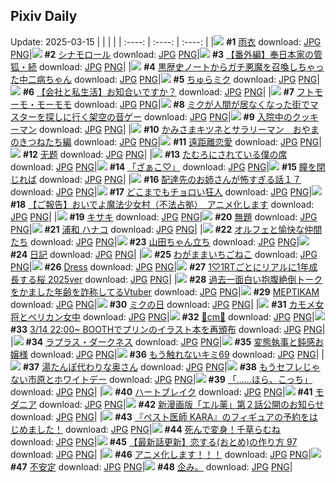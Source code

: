 ## Pixiv Daily
Update: 2025-03-15
|      |      |      |
| :----: | :----: | :----: |
|![](https://pixiv.microyu.workers.dev/c/240x480/img-master/img/2025/03/13/00/00/21/128145348_p0_master1200.jpg) **#1** [雨衣](https://www.pixiv.net/artworks/128145348) download: [JPG](https://pixiv.microyu.workers.dev/img-original/img/2025/03/13/00/00/21/128145348_p0.jpg) [PNG](https://pixiv.microyu.workers.dev/img-original/img/2025/03/13/00/00/21/128145348_p0.png)|![](https://pixiv.microyu.workers.dev/c/240x480/img-master/img/2025/03/14/01/53/11/128182280_p0_master1200.jpg) **#2** [シナモロール](https://www.pixiv.net/artworks/128182280) download: [JPG](https://pixiv.microyu.workers.dev/img-original/img/2025/03/14/01/53/11/128182280_p0.jpg) [PNG](https://pixiv.microyu.workers.dev/img-original/img/2025/03/14/01/53/11/128182280_p0.png)|![](https://pixiv.microyu.workers.dev/c/240x480/img-master/img/2025/03/14/06/55/00/128186616_p0_master1200.jpg) **#3** [【番外編】奉日本家の管狐・続](https://www.pixiv.net/artworks/128186616) download: [JPG](https://pixiv.microyu.workers.dev/img-original/img/2025/03/14/06/55/00/128186616_p0.jpg) [PNG](https://pixiv.microyu.workers.dev/img-original/img/2025/03/14/06/55/00/128186616_p0.png)|
|![](https://pixiv.microyu.workers.dev/c/240x480/img-master/img/2025/03/13/21/03/37/128171179_p0_master1200.jpg) **#4** [黒歴史ノートからガチ悪魔を召喚しちゃった中二病ちゃん](https://www.pixiv.net/artworks/128171179) download: [JPG](https://pixiv.microyu.workers.dev/img-original/img/2025/03/13/21/03/37/128171179_p0.jpg) [PNG](https://pixiv.microyu.workers.dev/img-original/img/2025/03/13/21/03/37/128171179_p0.png)|![](https://pixiv.microyu.workers.dev/c/240x480/img-master/img/2025/03/14/00/00/12/128178083_p0_master1200.jpg) **#5** [ちゅらミク](https://www.pixiv.net/artworks/128178083) download: [JPG](https://pixiv.microyu.workers.dev/img-original/img/2025/03/14/00/00/12/128178083_p0.jpg) [PNG](https://pixiv.microyu.workers.dev/img-original/img/2025/03/14/00/00/12/128178083_p0.png)|![](https://pixiv.microyu.workers.dev/c/240x480/img-master/img/2025/03/14/12/00/18/128191632_p0_master1200.jpg) **#6** [【会社と私生活】お知合いですか？](https://www.pixiv.net/artworks/128191632) download: [JPG](https://pixiv.microyu.workers.dev/img-original/img/2025/03/14/12/00/18/128191632_p0.jpg) [PNG](https://pixiv.microyu.workers.dev/img-original/img/2025/03/14/12/00/18/128191632_p0.png)|
|![](https://pixiv.microyu.workers.dev/c/240x480/img-master/img/2025/03/13/00/06/03/128145407_p0_master1200.jpg) **#7** [フトモーモ・モーモモ](https://www.pixiv.net/artworks/128145407) download: [JPG](https://pixiv.microyu.workers.dev/img-original/img/2025/03/13/00/06/03/128145407_p0.jpg) [PNG](https://pixiv.microyu.workers.dev/img-original/img/2025/03/13/00/06/03/128145407_p0.png)|![](https://pixiv.microyu.workers.dev/c/240x480/img-master/img/2025/03/13/01/27/33/128148681_p0_master1200.jpg) **#8** [ミクが人間が居なくなった街でマスターを探しに行く架空の音ゲー](https://www.pixiv.net/artworks/128148681) download: [JPG](https://pixiv.microyu.workers.dev/img-original/img/2025/03/13/01/27/33/128148681_p0.jpg) [PNG](https://pixiv.microyu.workers.dev/img-original/img/2025/03/13/01/27/33/128148681_p0.png)|![](https://pixiv.microyu.workers.dev/c/240x480/img-master/img/2025/03/14/07/30/02/128187251_p0_master1200.jpg) **#9** [入院中のクッキーマン](https://www.pixiv.net/artworks/128187251) download: [JPG](https://pixiv.microyu.workers.dev/img-original/img/2025/03/14/07/30/02/128187251_p0.jpg) [PNG](https://pixiv.microyu.workers.dev/img-original/img/2025/03/14/07/30/02/128187251_p0.png)|
|![](https://pixiv.microyu.workers.dev/c/240x480/img-master/img/2025/03/14/08/16/58/128187979_p0_master1200.jpg) **#10** [かみさまキツネとサラリーマン　おやまのきつねたち編](https://www.pixiv.net/artworks/128187979) download: [JPG](https://pixiv.microyu.workers.dev/img-original/img/2025/03/14/08/16/58/128187979_p0.jpg) [PNG](https://pixiv.microyu.workers.dev/img-original/img/2025/03/14/08/16/58/128187979_p0.png)|![](https://pixiv.microyu.workers.dev/c/240x480/img-master/img/2025/03/14/21/35/16/128207209_p0_master1200.jpg) **#11** [遠距離恋愛](https://www.pixiv.net/artworks/128207209) download: [JPG](https://pixiv.microyu.workers.dev/img-original/img/2025/03/14/21/35/16/128207209_p0.jpg) [PNG](https://pixiv.microyu.workers.dev/img-original/img/2025/03/14/21/35/16/128207209_p0.png)|![](https://pixiv.microyu.workers.dev/c/240x480/img-master/img/2025/03/14/01/26/17/128181590_p0_master1200.jpg) **#12** [无题](https://www.pixiv.net/artworks/128181590) download: [JPG](https://pixiv.microyu.workers.dev/img-original/img/2025/03/14/01/26/17/128181590_p0.jpg) [PNG](https://pixiv.microyu.workers.dev/img-original/img/2025/03/14/01/26/17/128181590_p0.png)|
|![](https://pixiv.microyu.workers.dev/c/240x480/img-master/img/2025/03/14/00/00/29/128178181_p0_master1200.jpg) **#13** [たむろにされている僕の席](https://www.pixiv.net/artworks/128178181) download: [JPG](https://pixiv.microyu.workers.dev/img-original/img/2025/03/14/00/00/29/128178181_p0.jpg) [PNG](https://pixiv.microyu.workers.dev/img-original/img/2025/03/14/00/00/29/128178181_p0.png)|![](https://pixiv.microyu.workers.dev/c/240x480/img-master/img/2025/03/13/00/22/05/128146545_p0_master1200.jpg) **#14** [「ざぁこ♡」](https://www.pixiv.net/artworks/128146545) download: [JPG](https://pixiv.microyu.workers.dev/img-original/img/2025/03/13/00/22/05/128146545_p0.jpg) [PNG](https://pixiv.microyu.workers.dev/img-original/img/2025/03/13/00/22/05/128146545_p0.png)|![](https://pixiv.microyu.workers.dev/c/240x480/img-master/img/2025/03/14/00/00/24/128178150_p0_master1200.jpg) **#15** [瞳を閉じれば](https://www.pixiv.net/artworks/128178150) download: [JPG](https://pixiv.microyu.workers.dev/img-original/img/2025/03/14/00/00/24/128178150_p0.jpg) [PNG](https://pixiv.microyu.workers.dev/img-original/img/2025/03/14/00/00/24/128178150_p0.png)|
|![](https://pixiv.microyu.workers.dev/c/240x480/img-master/img/2025/03/14/07/23/28/128187143_p0_master1200.jpg) **#16** [配達先のお姉さんが怖すぎる話１７](https://www.pixiv.net/artworks/128187143) download: [JPG](https://pixiv.microyu.workers.dev/img-original/img/2025/03/14/07/23/28/128187143_p0.jpg) [PNG](https://pixiv.microyu.workers.dev/img-original/img/2025/03/14/07/23/28/128187143_p0.png)|![](https://pixiv.microyu.workers.dev/c/240x480/img-master/img/2025/03/14/19/05/42/128201402_p0_master1200.jpg) **#17** [どこまでもチョロい狂人](https://www.pixiv.net/artworks/128201402) download: [JPG](https://pixiv.microyu.workers.dev/img-original/img/2025/03/14/19/05/42/128201402_p0.jpg) [PNG](https://pixiv.microyu.workers.dev/img-original/img/2025/03/14/19/05/42/128201402_p0.png)|![](https://pixiv.microyu.workers.dev/c/240x480/img-master/img/2025/03/14/16/46/27/128196970_p0_master1200.jpg) **#18** [【ご報告】おいでよ魔法少女村（不法占拠）　アニメ化します](https://www.pixiv.net/artworks/128196970) download: [JPG](https://pixiv.microyu.workers.dev/img-original/img/2025/03/14/16/46/27/128196970_p0.jpg) [PNG](https://pixiv.microyu.workers.dev/img-original/img/2025/03/14/16/46/27/128196970_p0.png)|
|![](https://pixiv.microyu.workers.dev/c/240x480/img-master/img/2025/03/13/00/00/08/128145274_p0_master1200.jpg) **#19** [キサキ](https://www.pixiv.net/artworks/128145274) download: [JPG](https://pixiv.microyu.workers.dev/img-original/img/2025/03/13/00/00/08/128145274_p0.jpg) [PNG](https://pixiv.microyu.workers.dev/img-original/img/2025/03/13/00/00/08/128145274_p0.png)|![](https://pixiv.microyu.workers.dev/c/240x480/img-master/img/2025/03/13/07/30/03/128153995_p0_master1200.jpg) **#20** [無題](https://www.pixiv.net/artworks/128153995) download: [JPG](https://pixiv.microyu.workers.dev/img-original/img/2025/03/13/07/30/03/128153995_p0.jpg) [PNG](https://pixiv.microyu.workers.dev/img-original/img/2025/03/13/07/30/03/128153995_p0.png)|![](https://pixiv.microyu.workers.dev/c/240x480/img-master/img/2025/03/13/13/18/55/128159520_p0_master1200.jpg) **#21** [浦和 ハナコ](https://www.pixiv.net/artworks/128159520) download: [JPG](https://pixiv.microyu.workers.dev/img-original/img/2025/03/13/13/18/55/128159520_p0.jpg) [PNG](https://pixiv.microyu.workers.dev/img-original/img/2025/03/13/13/18/55/128159520_p0.png)|
|![](https://pixiv.microyu.workers.dev/c/240x480/img-master/img/2025/03/13/00/12/43/128146194_p0_master1200.jpg) **#22** [オルフェと愉快な仲間たち](https://www.pixiv.net/artworks/128146194) download: [JPG](https://pixiv.microyu.workers.dev/img-original/img/2025/03/13/00/12/43/128146194_p0.jpg) [PNG](https://pixiv.microyu.workers.dev/img-original/img/2025/03/13/00/12/43/128146194_p0.png)|![](https://pixiv.microyu.workers.dev/c/240x480/img-master/img/2025/03/13/00/02/26/128145592_p0_master1200.jpg) **#23** [山田ちゃん立ち](https://www.pixiv.net/artworks/128145592) download: [JPG](https://pixiv.microyu.workers.dev/img-original/img/2025/03/13/00/02/26/128145592_p0.jpg) [PNG](https://pixiv.microyu.workers.dev/img-original/img/2025/03/13/00/02/26/128145592_p0.png)|![](https://pixiv.microyu.workers.dev/c/240x480/img-master/img/2025/03/13/19/00/47/128166975_p0_master1200.jpg) **#24** [日記](https://www.pixiv.net/artworks/128166975) download: [JPG](https://pixiv.microyu.workers.dev/img-original/img/2025/03/13/19/00/47/128166975_p0.jpg) [PNG](https://pixiv.microyu.workers.dev/img-original/img/2025/03/13/19/00/47/128166975_p0.png)|
|![](https://pixiv.microyu.workers.dev/c/240x480/img-master/img/2025/03/14/20/30/02/128204485_p0_master1200.jpg) **#25** [わがままいちごねこ](https://www.pixiv.net/artworks/128204485) download: [JPG](https://pixiv.microyu.workers.dev/img-original/img/2025/03/14/20/30/02/128204485_p0.jpg) [PNG](https://pixiv.microyu.workers.dev/img-original/img/2025/03/14/20/30/02/128204485_p0.png)|![](https://pixiv.microyu.workers.dev/c/240x480/img-master/img/2025/03/13/01/45/31/128149126_p0_master1200.jpg) **#26** [Dress](https://www.pixiv.net/artworks/128149126) download: [JPG](https://pixiv.microyu.workers.dev/img-original/img/2025/03/13/01/45/31/128149126_p0.jpg) [PNG](https://pixiv.microyu.workers.dev/img-original/img/2025/03/13/01/45/31/128149126_p0.png)|![](https://pixiv.microyu.workers.dev/c/240x480/img-master/img/2025/03/13/13/46/02/128159914_p0_master1200.jpg) **#27** [1♡1RTごとにリアルに1年成長する桜 2025ver](https://www.pixiv.net/artworks/128159914) download: [JPG](https://pixiv.microyu.workers.dev/img-original/img/2025/03/13/13/46/02/128159914_p0.jpg) [PNG](https://pixiv.microyu.workers.dev/img-original/img/2025/03/13/13/46/02/128159914_p0.png)|
|![](https://pixiv.microyu.workers.dev/c/240x480/img-master/img/2025/03/14/21/18/48/128206520_p0_master1200.jpg) **#28** [過去一面白い抱腹絶倒トークをかました年齢を詐称してるVtuber](https://www.pixiv.net/artworks/128206520) download: [JPG](https://pixiv.microyu.workers.dev/img-original/img/2025/03/14/21/18/48/128206520_p0.jpg) [PNG](https://pixiv.microyu.workers.dev/img-original/img/2025/03/14/21/18/48/128206520_p0.png)|![](https://pixiv.microyu.workers.dev/c/240x480/img-master/img/2025/03/13/22/28/37/128174518_p0_master1200.jpg) **#29** [MEPTIKAM](https://www.pixiv.net/artworks/128174518) download: [JPG](https://pixiv.microyu.workers.dev/img-original/img/2025/03/13/22/28/37/128174518_p0.jpg) [PNG](https://pixiv.microyu.workers.dev/img-original/img/2025/03/13/22/28/37/128174518_p0.png)|![](https://pixiv.microyu.workers.dev/c/240x480/img-master/img/2025/03/13/18/30/33/128166063_p0_master1200.jpg) **#30** [ミクの日](https://www.pixiv.net/artworks/128166063) download: [JPG](https://pixiv.microyu.workers.dev/img-original/img/2025/03/13/18/30/33/128166063_p0.jpg) [PNG](https://pixiv.microyu.workers.dev/img-original/img/2025/03/13/18/30/33/128166063_p0.png)|
|![](https://pixiv.microyu.workers.dev/c/240x480/img-master/img/2025/03/14/07/05/06/128186843_p0_master1200.jpg) **#31** [カモメ女将とペリカン女中](https://www.pixiv.net/artworks/128186843) download: [JPG](https://pixiv.microyu.workers.dev/img-original/img/2025/03/14/07/05/06/128186843_p0.jpg) [PNG](https://pixiv.microyu.workers.dev/img-original/img/2025/03/14/07/05/06/128186843_p0.png)|![](https://pixiv.microyu.workers.dev/c/240x480/img-master/img/2025/03/13/20/42/23/128170318_p0_master1200.jpg) **#32** [💜cm💜](https://www.pixiv.net/artworks/128170318) download: [JPG](https://pixiv.microyu.workers.dev/img-original/img/2025/03/13/20/42/23/128170318_p0.jpg) [PNG](https://pixiv.microyu.workers.dev/img-original/img/2025/03/13/20/42/23/128170318_p0.png)|![](https://pixiv.microyu.workers.dev/c/240x480/img-master/img/2025/03/13/22/07/15/128173656_p0_master1200.jpg) **#33** [3/14 22:00~ BOOTHでプリンのイラスト本を再頒布](https://www.pixiv.net/artworks/128173656) download: [JPG](https://pixiv.microyu.workers.dev/img-original/img/2025/03/13/22/07/15/128173656_p0.jpg) [PNG](https://pixiv.microyu.workers.dev/img-original/img/2025/03/13/22/07/15/128173656_p0.png)|
|![](https://pixiv.microyu.workers.dev/c/240x480/img-master/img/2025/03/13/00/00/07/128145269_p0_master1200.jpg) **#34** [ラプラス・ダークネス](https://www.pixiv.net/artworks/128145269) download: [JPG](https://pixiv.microyu.workers.dev/img-original/img/2025/03/13/00/00/07/128145269_p0.jpg) [PNG](https://pixiv.microyu.workers.dev/img-original/img/2025/03/13/00/00/07/128145269_p0.png)|![](https://pixiv.microyu.workers.dev/c/240x480/img-master/img/2025/03/14/11/43/28/128191234_p0_master1200.jpg) **#35** [変態執事と鈍感お嬢様](https://www.pixiv.net/artworks/128191234) download: [JPG](https://pixiv.microyu.workers.dev/img-original/img/2025/03/14/11/43/28/128191234_p0.jpg) [PNG](https://pixiv.microyu.workers.dev/img-original/img/2025/03/14/11/43/28/128191234_p0.png)|![](https://pixiv.microyu.workers.dev/c/240x480/img-master/img/2025/03/14/09/37/29/128189144_p0_master1200.jpg) **#36** [もう触れないキミ69](https://www.pixiv.net/artworks/128189144) download: [JPG](https://pixiv.microyu.workers.dev/img-original/img/2025/03/14/09/37/29/128189144_p0.jpg) [PNG](https://pixiv.microyu.workers.dev/img-original/img/2025/03/14/09/37/29/128189144_p0.png)|
|![](https://pixiv.microyu.workers.dev/c/240x480/img-master/img/2025/03/13/00/03/50/128145710_p0_master1200.jpg) **#37** [湯たんぽ代わりな奥さん](https://www.pixiv.net/artworks/128145710) download: [JPG](https://pixiv.microyu.workers.dev/img-original/img/2025/03/13/00/03/50/128145710_p0.jpg) [PNG](https://pixiv.microyu.workers.dev/img-original/img/2025/03/13/00/03/50/128145710_p0.png)|![](https://pixiv.microyu.workers.dev/c/240x480/img-master/img/2025/03/14/00/19/55/128179349_p0_master1200.jpg) **#38** [もうセフレじゃない市原とホワイトデー](https://www.pixiv.net/artworks/128179349) download: [JPG](https://pixiv.microyu.workers.dev/img-original/img/2025/03/14/00/19/55/128179349_p0.jpg) [PNG](https://pixiv.microyu.workers.dev/img-original/img/2025/03/14/00/19/55/128179349_p0.png)|![](https://pixiv.microyu.workers.dev/c/240x480/img-master/img/2025/03/13/00/00/13/128145299_p0_master1200.jpg) **#39** [「……ほら、こっち」](https://www.pixiv.net/artworks/128145299) download: [JPG](https://pixiv.microyu.workers.dev/img-original/img/2025/03/13/00/00/13/128145299_p0.jpg) [PNG](https://pixiv.microyu.workers.dev/img-original/img/2025/03/13/00/00/13/128145299_p0.png)|
|![](https://pixiv.microyu.workers.dev/c/240x480/img-master/img/2025/03/13/18/01/09/128165100_p0_master1200.jpg) **#40** [ハートブレイク](https://www.pixiv.net/artworks/128165100) download: [JPG](https://pixiv.microyu.workers.dev/img-original/img/2025/03/13/18/01/09/128165100_p0.jpg) [PNG](https://pixiv.microyu.workers.dev/img-original/img/2025/03/13/18/01/09/128165100_p0.png)|![](https://pixiv.microyu.workers.dev/c/240x480/img-master/img/2025/03/13/00/06/16/128145876_p0_master1200.jpg) **#41** [モダニア](https://www.pixiv.net/artworks/128145876) download: [JPG](https://pixiv.microyu.workers.dev/img-original/img/2025/03/13/00/06/16/128145876_p0.jpg) [PNG](https://pixiv.microyu.workers.dev/img-original/img/2025/03/13/00/06/16/128145876_p0.png)|![](https://pixiv.microyu.workers.dev/c/240x480/img-master/img/2025/03/14/16/50/22/128190657_p0_master1200.jpg) **#42** [新漫画版「エル薬」第２話公開のお知らせ](https://www.pixiv.net/artworks/128190657) download: [JPG](https://pixiv.microyu.workers.dev/img-original/img/2025/03/14/16/50/22/128190657_p0.jpg) [PNG](https://pixiv.microyu.workers.dev/img-original/img/2025/03/14/16/50/22/128190657_p0.png)|
|![](https://pixiv.microyu.workers.dev/c/240x480/img-master/img/2025/03/13/00/00/50/128145446_p0_master1200.jpg) **#43** [『ペスト医師 KARA』のフィギュアの予約をはじめました！](https://www.pixiv.net/artworks/128145446) download: [JPG](https://pixiv.microyu.workers.dev/img-original/img/2025/03/13/00/00/50/128145446_p0.jpg) [PNG](https://pixiv.microyu.workers.dev/img-original/img/2025/03/13/00/00/50/128145446_p0.png)|![](https://pixiv.microyu.workers.dev/c/240x480/img-master/img/2025/03/13/13/00/23/128159195_p0_master1200.jpg) **#44** [死んで変身！千草らむね](https://www.pixiv.net/artworks/128159195) download: [JPG](https://pixiv.microyu.workers.dev/img-original/img/2025/03/13/13/00/23/128159195_p0.jpg) [PNG](https://pixiv.microyu.workers.dev/img-original/img/2025/03/13/13/00/23/128159195_p0.png)|![](https://pixiv.microyu.workers.dev/c/240x480/img-master/img/2025/03/14/12/39/42/128192466_p0_master1200.jpg) **#45** [【最新話更新】恋する(おとめ)の作り方 97](https://www.pixiv.net/artworks/128192466) download: [JPG](https://pixiv.microyu.workers.dev/img-original/img/2025/03/14/12/39/42/128192466_p0.jpg) [PNG](https://pixiv.microyu.workers.dev/img-original/img/2025/03/14/12/39/42/128192466_p0.png)|
|![](https://pixiv.microyu.workers.dev/c/240x480/img-master/img/2025/03/14/21/51/47/128207886_p0_master1200.jpg) **#46** [アニメ化します！！！](https://www.pixiv.net/artworks/128207886) download: [JPG](https://pixiv.microyu.workers.dev/img-original/img/2025/03/14/21/51/47/128207886_p0.jpg) [PNG](https://pixiv.microyu.workers.dev/img-original/img/2025/03/14/21/51/47/128207886_p0.png)|![](https://pixiv.microyu.workers.dev/c/240x480/img-master/img/2025/03/14/07/00/02/128186688_p0_master1200.jpg) **#47** [不安定](https://www.pixiv.net/artworks/128186688) download: [JPG](https://pixiv.microyu.workers.dev/img-original/img/2025/03/14/07/00/02/128186688_p0.jpg) [PNG](https://pixiv.microyu.workers.dev/img-original/img/2025/03/14/07/00/02/128186688_p0.png)|![](https://pixiv.microyu.workers.dev/c/240x480/img-master/img/2025/03/15/02/09/36/128206314_p0_master1200.jpg) **#48** [企み。](https://www.pixiv.net/artworks/128206314) download: [JPG](https://pixiv.microyu.workers.dev/img-original/img/2025/03/15/02/09/36/128206314_p0.jpg) [PNG](https://pixiv.microyu.workers.dev/img-original/img/2025/03/15/02/09/36/128206314_p0.png)|
